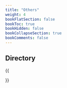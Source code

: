```yaml
---
title: "Others"
weight: 4
bookFlatSection: false
bookToc: true
bookHidden: false
bookCollapseSection: true
bookComments: false
---
```


<!--more-->

## Directory
{{<section>}}
